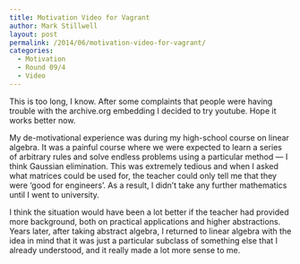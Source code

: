```yaml
---
title: Motivation Video for Vagrant
author: Mark Stillwell
layout: post
permalink: /2014/06/motivation-video-for-vagrant/
categories:
  - Motivation
  - Round 09/4
  - Video
---
```

This is too long, I know. After some complaints that people were having trouble with the archive.org embedding I decided to try youtube. Hope it works better now.

My de-motivational experience was during my high-school course on linear algebra. It was a painful course where we were expected to learn a series of arbitrary rules and solve endless problems using a particular method &#8212; I think Gaussian elimination. This was extremely tedious and when I asked what matrices could be used for, the teacher could only tell me that they were &#8216;good for engineers&#8217;. As a result, I didn&#8217;t take any further mathematics until I went to university.

I think the situation would have been a lot better if the teacher had provided more background, both on practical applications and higher abstractions. Years later, after taking abstract algebra, I returned to linear algebra with the idea in mind that it was just a particular subclass of something else that I already understood, and it really made a lot more sense to me.
